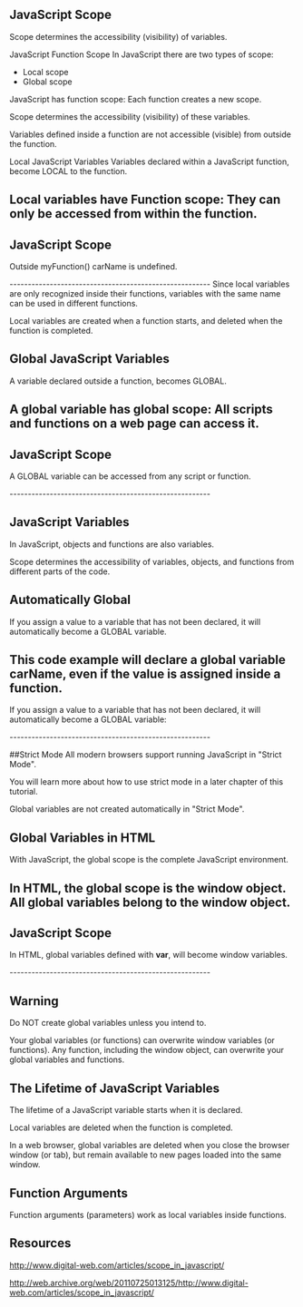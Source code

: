 ## JavaScript Scope

Scope determines the accessibility (visibility) of variables.

JavaScript Function Scope
In JavaScript there are two types of scope:

* Local scope
* Global scope

JavaScript has function scope: Each function creates a new scope.

Scope determines the accessibility (visibility) of these variables.

Variables defined inside a function are not accessible (visible) from outside the function.

Local JavaScript Variables
Variables declared within a JavaScript function, become LOCAL to the function.

Local variables have Function scope: They can only be accessed from within the function.
-------------------------------------------------------
<html>
<body>

<h2>JavaScript Scope</h2>

<p>Outside myFunction() carName is undefined.</p>

<p id="demo1"></p>

<p id="demo2"></p>

<script>
myFunction();

function myFunction() {
  var carName = "Volvo";
  document.getElementById("demo1").innerHTML = typeof carName + " " + carName;
} // return string Volvo

document.getElementById("demo2").innerHTML = typeof carName; // return undefined

</script>
</body>
</html>
-------------------------------------------------------
Since local variables are only recognized inside their functions, variables with the same name can be used in different functions.

Local variables are created when a function starts, and deleted when the function is completed.

## Global JavaScript Variables
A variable declared outside a function, becomes GLOBAL.

A global variable has global scope: All scripts and functions on a web page can access it. 
-------------------------------------------------------
<html>
<body>

<h2>JavaScript Scope</h2>

<p>A GLOBAL variable can be accessed from any script or function.</p>

<p id="demo"></p>

<script>
var carName = "Volvo";
myFunction();

function myFunction() {
  document.getElementById("demo").innerHTML = "I can display " + carName;
} // return I can display Volvo

</script>
</body>
</html>
-------------------------------------------------------

## JavaScript Variables
In JavaScript, objects and functions are also variables.

Scope determines the accessibility of variables, objects, and functions from different parts of the code.

## Automatically Global
If you assign a value to a variable that has not been declared, it will automatically become a GLOBAL variable.

This code example will declare a global variable carName, even if the value is assigned inside a function.
-------------------------------------------------------
<html>
<body>

<p>If you assign a value to a variable that has not been declared, it will automatically become a GLOBAL variable:</p>

<p id="demo"></p>

<script>
myFunction();
// code here can use carName as a global variable
document.getElementById("demo").innerHTML = "I can display " + carName;
function myFunction() {
  carName = "Volvo";
}
// return I can display Volvo

</script>
</body>
</html>
-------------------------------------------------------

##Strict Mode
All modern browsers support running JavaScript in "Strict Mode".

You will learn more about how to use strict mode in a later chapter of this tutorial.

Global variables are not created automatically in "Strict Mode".

## Global Variables in HTML
With JavaScript, the global scope is the complete JavaScript environment.

In HTML, the global scope is the window object. All global variables belong to the window object.
-------------------------------------------------------
<html>
<body>

<h2>JavaScript Scope</h2>

<p>In HTML, global variables defined with <b>var</b>, will become window variables.</p>

<p id="demo"></p>

<script>
var carName = "Volvo";

// code here can use window.carName
document.getElementById("demo").innerHTML = "I can display " + window.carName;
// return I can display Volvo

</script>
</body>
</html>
-------------------------------------------------------

## Warning
Do NOT create global variables unless you intend to.

Your global variables (or functions) can overwrite window variables (or functions).
Any function, including the window object, can overwrite your global variables and functions.

## The Lifetime of JavaScript Variables
The lifetime of a JavaScript variable starts when it is declared.

Local variables are deleted when the function is completed.

In a web browser, global variables are deleted when you close the browser window (or tab), but remain available to new pages loaded into the same window.

## Function Arguments
Function arguments (parameters) work as local variables inside functions.

## Resources
http://www.digital-web.com/articles/scope_in_javascript/

http://web.archive.org/web/20110725013125/http://www.digital-web.com/articles/scope_in_javascript/